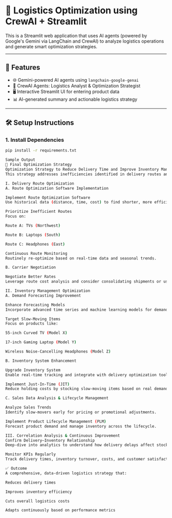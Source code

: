 # 🚚 Logistics Optimization using CrewAI + Streamlit

This is a Streamlit web application that uses AI agents (powered by Google's Gemini via LangChain and CrewAI) to analyze logistics operations and generate smart optimization strategies.

---

## 📌 Features

- 🌐 Gemini-powered AI agents using `langchain-google-genai`
- 🧠 CrewAI Agents: Logistics Analyst & Optimization Strategist
- 🖥️ Interactive Streamlit UI for entering product data
- 📊 AI-generated summary and actionable logistics strategy

---

## 🛠️ Setup Instructions

### 1. Install Dependencies

```bash
pip install -r requirements.txt

Sample Output
🔧 Final Optimization Strategy
Optimization Strategy to Reduce Delivery Time and Improve Inventory Management
This strategy addresses inefficiencies identified in delivery routes and inventory turnover for TVs, Laptops, and Headphones. It focuses on actionable steps to improve logistics efficiency and reduce costs.

I. Delivery Route Optimization
A. Route Optimization Software Implementation

Implement Route Optimization Software
Use historical data (distance, time, cost) to find shorter, more efficient routes considering traffic, delivery windows, and vehicle capacity.

Prioritize Inefficient Routes
Focus on:

Route A: TVs (Northwest)

Route B: Laptops (South)

Route C: Headphones (East)

Continuous Route Monitoring
Routinely re-optimize based on real-time data and seasonal trends.

B. Carrier Negotiation

Negotiate Better Rates
Leverage route cost analysis and consider consolidating shipments or using alternate carriers.

II. Inventory Management Optimization
A. Demand Forecasting Improvement

Enhance Forecasting Models
Incorporate advanced time series and machine learning models for demand prediction.

Target Slow-Moving Items
Focus on products like:

55-inch Curved TV (Model X)

17-inch Gaming Laptop (Model Y)

Wireless Noise-Cancelling Headphones (Model Z)

B. Inventory System Enhancement

Upgrade Inventory System
Enable real-time tracking and integrate with delivery optimization tools.

Implement Just-In-Time (JIT)
Reduce holding costs by stocking slow-moving items based on real demand.

C. Sales Data Analysis & Lifecycle Management

Analyze Sales Trends
Identify slow-movers early for pricing or promotional adjustments.

Implement Product Lifecycle Management (PLM)
Forecast product demand and manage inventory across the lifecycle.

III. Correlation Analysis & Continuous Improvement
Confirm Delivery–Inventory Relationship
Deep-dive into analytics to understand how delivery delays affect stock buildup.

Monitor KPIs Regularly
Track delivery times, inventory turnover, costs, and customer satisfaction for continuous improvement.

✅ Outcome
A comprehensive, data-driven logistics strategy that:

Reduces delivery times

Improves inventory efficiency

Cuts overall logistics costs

Adapts continuously based on performance metrics